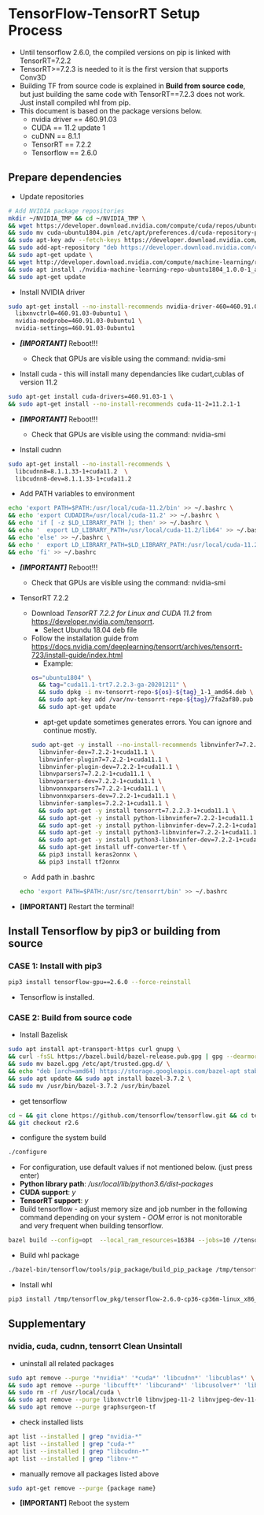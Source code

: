 # TensorFlow-TensorRT Setup Process
* Until tensorflow 2.6.0, the compiled versions on pip is linked with TensorRT=7.2.2
* TensorRT>=7.2.3 is needed to it is the first version that supports Conv3D
* Building TF from source code is explained in **Build from source code**, but just building the same code with TensorRT==7.2.3 does not work. Just install compiled whl from pip.
* This document is based on the package versions below.
  * nvidia driver == 460.91.03
  * CUDA == 11.2 update 1
  * cuDNN == 8.1.1
  * TensorRT == 7.2.2
  * Tensorflow == 2.6.0

## Prepare dependencies
* Update repositories
```bash
# Add NVIDIA package repositories
mkdir ~/NVIDIA_TMP && cd ~/NVIDIA_TMP \
&& wget https://developer.download.nvidia.com/compute/cuda/repos/ubuntu1804/x86_64/cuda-ubuntu1804.pin \
&& sudo mv cuda-ubuntu1804.pin /etc/apt/preferences.d/cuda-repository-pin-600 \
&& sudo apt-key adv --fetch-keys https://developer.download.nvidia.com/compute/cuda/repos/ubuntu1804/x86_64/7fa2af80.pub \
&& sudo add-apt-repository "deb https://developer.download.nvidia.com/compute/cuda/repos/ubuntu1804/x86_64/ /" \
&& sudo apt-get update \
&& wget http://developer.download.nvidia.com/compute/machine-learning/repos/ubuntu1804/x86_64/nvidia-machine-learning-repo-ubuntu1804_1.0.0-1_amd64.deb \
&& sudo apt install ./nvidia-machine-learning-repo-ubuntu1804_1.0.0-1_amd64.deb \
&& sudo apt-get update
```

* Install NVIDIA driver
```bash
sudo apt-get install --no-install-recommends nvidia-driver-460=460.91.03-0ubuntu1 \
  libxnvctrl0=460.91.03-0ubuntu1 \
  nvidia-modprobe=460.91.03-0ubuntu1 \
  nvidia-settings=460.91.03-0ubuntu1
```

* ***[IMPORTANT]*** Reboot!!!  
  * Check that GPUs are visible using the command: nvidia-smi

* Install cuda - this will install many dependancies like cudart,cublas of version 11.2
```bash
sudo apt-get install cuda-drivers=460.91.03-1 \
&& sudo apt-get install --no-install-recommends cuda-11-2=11.2.1-1
```

* ***[IMPORTANT]*** Reboot!!!  
  * Check that GPUs are visible using the command: nvidia-smi

* Install cudnn
```bash
sudo apt-get install --no-install-recommends \
  libcudnn8=8.1.1.33-1+cuda11.2  \
  libcudnn8-dev=8.1.1.33-1+cuda11.2
```

* Add PATH variables to environment
```bash
echo 'export PATH=$PATH:/usr/local/cuda-11.2/bin' >> ~/.bashrc \
&& echo 'export CUDADIR=/usr/local/cuda-11.2' >> ~/.bashrc \
&& echo 'if [ -z $LD_LIBRARY_PATH ]; then' >> ~/.bashrc \
&& echo '  export LD_LIBRARY_PATH=/usr/local/cuda-11.2/lib64' >> ~/.bashrc \
&& echo 'else' >> ~/.bashrc \
&& echo '  export LD_LIBRARY_PATH=$LD_LIBRARY_PATH:/usr/local/cuda-11.2/lib64' >> ~/.bashrc \
&& echo 'fi' >> ~/.bashrc  
```

* ***[IMPORTANT]*** Reboot!!!  
  * Check that GPUs are visible using the command: nvidia-smi

* TensorRT 7.2.2
  * Download *TensorRT 7.2.2 for Linux and CUDA 11.2* from https://developer.nvidia.com/tensorrt.
    * Select Ubundu 18.04 deb file
  * Follow the installation guide from https://docs.nvidia.com/deeplearning/tensorrt/archives/tensorrt-723/install-guide/index.html
    * Example:
    ```bash
    os="ubuntu1804" \
      && tag="cuda11.1-trt7.2.2.3-ga-20201211" \
      && sudo dpkg -i nv-tensorrt-repo-${os}-${tag}_1-1_amd64.deb \
      && sudo apt-key add /var/nv-tensorrt-repo-${tag}/7fa2af80.pub \
      && sudo apt-get update
    ```
    * apt-get update sometimes generates errors. You can ignore and continue mostly.
    ```bash  
    sudo apt-get -y install --no-install-recommends libnvinfer7=7.2.2-1+cuda11.1 \
      libnvinfer-dev=7.2.2-1+cuda11.1 \
      libnvinfer-plugin7=7.2.2-1+cuda11.1 \
      libnvinfer-plugin-dev=7.2.2-1+cuda11.1 \
      libnvparsers7=7.2.2-1+cuda11.1 \
      libnvparsers-dev=7.2.2-1+cuda11.1 \
      libnvonnxparsers7=7.2.2-1+cuda11.1 \
      libnvonnxparsers-dev=7.2.2-1+cuda11.1 \
      libnvinfer-samples=7.2.2-1+cuda11.1 \
      && sudo apt-get -y install tensorrt=7.2.2.3-1+cuda11.1 \
      && sudo apt-get -y install python-libnvinfer=7.2.2-1+cuda11.1 \
      && sudo apt-get -y install python-libnvinfer-dev=7.2.2-1+cuda11.1 \
      && sudo apt-get -y install python3-libnvinfer=7.2.2-1+cuda11.1 \
      && sudo apt-get -y install python3-libnvinfer-dev=7.2.2-1+cuda11.1 \
      && sudo apt-get install uff-converter-tf \
      && pip3 install keras2onnx \
      && pip3 install tf2onnx
    ```
  * Add path in .bashrc
  ```bash
  echo 'export PATH=$PATH:/usr/src/tensorrt/bin' >> ~/.bashrc
  ```

* **[IMPORTANT]** Restart the terminal!
  
## Install Tensorflow by pip3 or building from source
### CASE 1: Install with pip3
```bash
pip3 install tensorflow-gpu==2.6.0 --force-reinstall
```
  * Tensorflow is installed. 

### CASE 2: Build from source code
* Install Bazelisk
```bash
sudo apt install apt-transport-https curl gnupg \
&& curl -fsSL https://bazel.build/bazel-release.pub.gpg | gpg --dearmor > bazel.gpg \
&& sudo mv bazel.gpg /etc/apt/trusted.gpg.d/ \
&& echo "deb [arch=amd64] https://storage.googleapis.com/bazel-apt stable jdk1.8" | sudo tee /etc/apt/sources.list.d/bazel.list \
&& sudo apt update && sudo apt install bazel-3.7.2 \
&& sudo mv /usr/bin/bazel-3.7.2 /usr/bin/bazel
```
* get tensorflow
```bash
cd ~ && git clone https://github.com/tensorflow/tensorflow.git && cd tensorflow \
&& git checkout r2.6
```
* configure the system build
```bash
./configure
```
  * For configuration, use default values if not mentioned below. (just press enter)
  * **Python library path**: */usr/local/lib/python3.6/dist-packages*
  * **CUDA support**: *y*
  * **TensorRT support**: *y*
* Build tensorflow - adjust memory size and job number in the following command depending on your system - *OOM* error is not monitorable and very frequent when building tensorflow.
```bash
bazel build --config=opt  --local_ram_resources=16384 --jobs=10 //tensorflow/tools/pip_package:build_pip_package
```
* Build whl package
```bash
./bazel-bin/tensorflow/tools/pip_package/build_pip_package /tmp/tensorflow_pkg
```
* Install whl
```bash
pip3 install /tmp/tensorflow_pkg/tensorflow-2.6.0-cp36-cp36m-linux_x86_64.whl --force-reinstall
```

## Supplementary
### nvidia, cuda, cudnn, tensorrt Clean Unsintall
* uninstall all related packages
```bash
sudo apt remove --purge '*nvidia*' '*cuda*' 'libcudnn*' 'libcublas*' \
&& sudo apt remove --purge 'libcufft*' 'libcurand*' 'libcusolver*' 'libcusparse*' 'libnpp*' \
&& sudo rm -rf /usr/local/cuda \
&& sudo apt remove --purge libxnvctrl0 libnvjpeg-11-2 libnvjpeg-dev-11-2 \
&& sudo apt remove --purge graphsurgeon-tf
```
* check installed lists
```bash
apt list --installed | grep "nvidia-*"
apt list --installed | grep "cuda-*"
apt list --installed | grep "libcudnn-*"
apt list --installed | grep "libnv-*"
```
* manually remove all packages listed above
```bash
sudo apt-get remove --purge {package name}
```
* **[IMPORTANT]** Reboot the system
